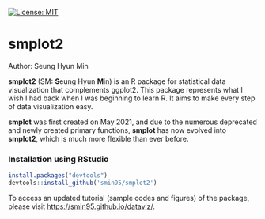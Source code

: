 [![License: MIT](https://img.shields.io/badge/License-MIT-yellow.svg)](https://github.com/smin95/smplot2/blob/master/LICENSE/)

# smplot2

Author: Seung Hyun Min

**smplot2** (SM: **S**eung Hyun **M**in) is an R package for statistical data visualization that complements ggplot2. This package represents what I wish I had back when I was beginning to learn R. It aims to make every step of data visualization easy.

**smplot** was first created on May 2021, and due to the numerous deprecated and newly created primary functions, **smplot** has now evolved into **smplot2**, which is much more flexible than ever before. 

### Installation using RStudio

``` r
install.packages("devtools")
devtools::install_github('smin95/smplot2')
```
 
To access an updated tutorial (sample codes and figures) of the package, please visit https://smin95.github.io/dataviz/.

